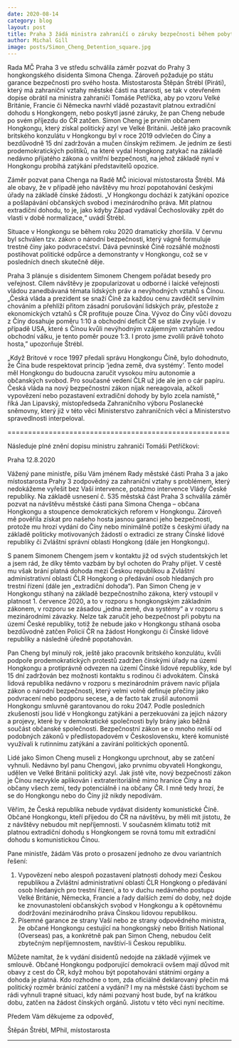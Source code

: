 ```yaml
---
date: 2020-08-14
category: blog
layout: post
title: Praha 3 žádá ministra zahraničí o záruky bezpečnosti během pobytu hongkongského disidenta
author: Michal Gill
image: posts/Simon_Cheng_Detention_square.jpg
---
```


Rada MČ Praha 3 ve středu schválila záměr pozvat do Prahy 3 hongkongského disidenta Simona Chenga. Zároveň požaduje po státu garance bezpečnosti pro svého hosta. Místostarosta Štěpán Štrébl (Piráti), který má zahraniční vztahy městské části na starosti, se tak v otevřeném dopise obrátil na ministra zahraničí Tomáše Petříčka, aby po vzoru Velké Británie, Francie či Německa navrhl vládě pozastavit platnou extradiční dohodu s Hongkongem, nebo poskytl jasné záruky, že pan Cheng nebude po svém příjezdu do ČR zatčen. Simon Cheng je prvním občanem Hongkongu, který získal politický azyl ve Velké Británii. Ještě jako pracovník britského konzulátu v Hongkongu byl v roce 2019 odvlečen do Číny a bezdůvodně 15 dní zadržován a mučen čínským režimem. Je jedním ze šesti prodemokratických politiků, na které vydal Hongkong zatykač na základě nedávno přijatého zákona o vnitřní bezpečnosti, na jehož základě nyní v Hongkongu probíhá zatýkání představitelů opozice.
 
Záměr pozvat pana Chenga na Radě MČ inicioval místostarosta Štrébl. Má ale obavy, že v případě jeho návštěvy mu hrozí popotahování českými úřady na základě čínské žádosti. „V Hongkongu dochází k zatýkání opozice a pošlapávání občanských svobod i mezinárodního práva. Mít platnou extradiční dohodu, to je, jako kdyby Západ vydával Čechoslováky zpět do vlasti v době normalizace,“ uvádí Štrébl.
 
Situace v Hongkongu se během roku 2020 dramaticky zhoršila. V červnu byl schválen tzv. zákon o národní bezpečnosti, který vágně formuluje trestné činy jako podvracečství. Dává pevninské Číně rozsáhlé možnosti postihovat politické odpůrce a demonstranty v Hongkongu, což se v posledních dnech skutečně děje.
 
Praha 3 plánuje s disidentem Simonem Chengem pořádat besedy pro veřejnost. Cílem návštěvy je zpopularizovat u odborné i laické veřejnosti vládou zanedbávaná témata lidských práv a nevýhodných vztahů s Čínou. „Česká vláda a prezident se snaží Číně za každou cenu zavděčit servilním chováním a přehlíží přitom zásadní porušování lidských práv, přestože z ekonomických vztahů s ČR profituje pouze Čína. Vývoz do Číny vůči dovozu z Číny dosahuje poměru 1:10 a obchodní deficit ČR se stále zvyšuje. I v případě USA, které s Čínou kvůli nevýhodným vzájemným vztahům vedou obchodní válku, je tento poměr pouze 1:3. I proto jsme zvolili právě tohoto hosta,” upozorňuje Štrébl.

„Když Britové v roce 1997 předali správu Hongkongu Číně, bylo dohodnuto, že Čína bude respektovat princip ‘jedna země, dva systémy’. Tento model měl Hongkongu do budoucna zaručit vysokou míru autonomie a občanských svobod. Pro současné vedení ČLR už jde ale jen o cár papíru. Česká vláda na nový bezpečnostní zákon nijak nereagovala, ačkoli vypovězení nebo pozastavení extradiční dohody by bylo zcela namístě,“ říká Jan Lipavský, místopředseda Zahraničního výboru Poslanecké sněmovny, který již v této věci Ministerstvo zahraničních věcí a Ministerstvo spravedlnosti interpeloval.

======================================================

Následuje plné znění dopisu ministru zahraničí Tomáši Petříčkovi:

Praha 12.8.2020

Vážený pane ministře,
píšu Vám jménem Rady městské části Praha 3 a jako místostarosta Prahy 3 zodpovědný za zahraniční
vztahy s problémem, který nedokážeme vyřešit bez Vaší intervence, potažmo intervence Vlády České
republiky. Na základě usnesení č. 535 městská část Praha 3 schválila záměr pozvat na návštěvu
městské části pana Simona Chenga – občana Hongkongu a stoupence demokratických reforem v
Hongkongu. Zároveň mě pověřila získat pro našeho hosta jasnou garanci jeho bezpečnosti, protože mu
hrozí vydání do Číny nebo minimálně potíže s českými úřady na základě politicky motivovaných žádostí
o extradici ze strany Čínské lidové republiky či Zvláštní správní oblasti Hongkong (dále jen Hongkongu).

S panem Simonem Chengem jsem v kontaktu již od svých studentských let a jsem rád, že díky těmto
vazbám by byl ochoten do Prahy přijet. V cestě mu však brání platná dohoda mezi Českou republikou
a Zvláštní administrativní oblastí ČLR Hongkong o předávání osob hledaných pro trestní řízení (dále jen
„extradiční dohoda“). Pan Simon Cheng je v Hongkongu stíhaný na základě bezpečnostního zákona,
který vstoupil v platnost 1. července 2020, a to v rozporu s hongkongským základním zákonem, v
rozporu se zásadou „jedna země, dva systémy“ a v rozporu s mezinárodními závazky. Nelze tak zaručit
jeho bezpečnost při pobytu na území České republiky, totiž že nebude jako v Hongkongu stíhaná osoba
bezdůvodně zatčen Policií ČR na žádost Hongkongu či Čínské lidové republiky a následně úředně
popotahován.

Pan Cheng byl minulý rok, ještě jako pracovník britského konzulátu, kvůli podpoře prodemokratických
protestů zadržen čínskými úřady na území Hongkongu a protiprávně odvezen na území Čínské lidové
republiky, kde byl 15 dní zadržován bez možnosti kontaktu s rodinou či advokátem. Čínská lidová
republika nedávno v rozporu s mezinárodním právem navíc přijala zákon o národní bezpečnosti, který
velmi volně definuje přečiny jako podvracení nebo podporu secese, a de facto tak zrušil autonomii
Hongkongu smluvně garantovanou do roku 2047. Podle posledních zkušeností jsou lidé v Hongkongu
zatýkáni a perzekuováni za jejich názory a projevy, které by v demokratické společnosti byly brány jako
běžná součást občanské společnosti. Bezpečnostní zákon se o mnoho neliší od podobných zákonů
v předlistopadovém v Československu, které komunisté využívali k rutinnímu zatýkání a zavírání
politických oponentů.

Lidé jako Simon Cheng museli z Hongkongu uprchnout, aby se zatčení vyhnuli. Nedávno byl panu
Chengovi, jako prvnímu obyvateli Hongkongu, udělen ve Velké Británii politický azyl. Jak jistě víte, nový
bezpečností zákon je Čínou nezvykle aplikován i extrateritoriálně mimo hranice Číny a na občany všech
zemí, tedy potenciálně i na občany ČR. I mně tedy hrozí, že se do Hongkongu nebo do Číny již nikdy
nepodívám.

Věřím, že Česká republika nebude vydávat disidenty komunistické Číně. Občané Hongkongu, kteří
přijedou do ČR na návštěvu, by měli mít jistotu, že z návštěvy nebudou mít nepříjemnosti. V současném
klimatu totiž mít platnou extradiční dohodu s Hongkongem se rovná tomu mít extradiční dohodu
s komunistickou Čínou.

Pane ministře, žádám Vás proto o prosazení jednoho ze dvou variantních řešení:
1) Vypovězení nebo alespoň pozastavení platnosti dohody mezi Českou republikou a
Zvláštní administrativní oblastí ČLR Hongkong o předávání osob hledaných pro trestní
řízení, a to v duchu nedávného postupu Velké Británie, Německa, Francie a řady dalších
zemí do doby, než dojde ke znovunastolení občanských svobod v Hongkongu a
k opětovnému dodržování mezinárodního práva Čínskou lidovou republikou.
2) Písemné garance ze strany Vaší nebo ze strany odpovědného ministra, že občané
Hongkongu cestující na hongkongský nebo British National (Overseas) pas, a konkrétně
pak pan Simon Cheng, nebudou čelit zbytečným nepříjemnostem, navštíví-li Českou
republiku.

Můžete namítat, že k vydání disidentů nedojde na základě výjimek ve smlouvě. Občané Hongkongu
podporující demokracii ovšem mají důvod mít obavy z cest do ČR, když mohou být popotahováni
státními orgány a dohoda je platná. Kdo rozhodne o tom, zda oficiálně deklarovaný přečin má politický
rozměr bránící zatčení a vydání? I my na městské části bychom se rádi vyhnuli trapné situaci, kdy námi
pozvaný host bude, byť na krátkou dobu, zatčen na žádost čínských orgánů. Jistotu v této věci nyní
necítíme.

Předem Vám děkujeme za odpověď,

Štěpán Štrébl, MPhil, místostarosta

- - -
